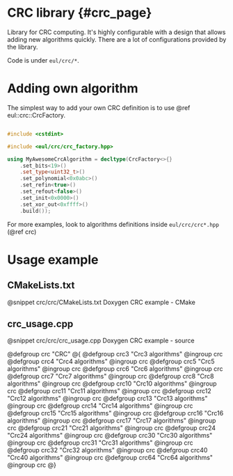 CRC library {#crc_page}
=======================

Library for CRC computing. It's highly configurable with a design that allows adding new algorithms quickly. 
There are a lot of configurations provided by the library. 

Code is under `eul/crc/*`. 

Adding own algorithm
====================

The simplest way to add your own CRC definition is to use @ref eul::crc::CrcFactory. 

```cpp

#include <cstdint>

#include <eul/crc/crc_factory.hpp>

using MyAwesomeCrcAlgorithm = decltype(CrcFactory<>{}
    .set_bits<19>()
    .set_type<uint32_t>() 
    .set_polynomial<0x0abc>()
    .set_refin<true>()
    .set_refout<false>()
    .set_init<0x0000>()
    .set_xor_out<0xffff>()
    .build());

```

For more examples, look to algorithms definitions inside `eul/crc/crc*.hpp` (@ref crc)

Usage example
=============

CMakeLists.txt
--------------

@snippet crc/crc/CMakeLists.txt Doxygen CRC example - CMake

crc_usage.cpp
-------------

@snippet crc/crc/crc_usage.cpp Doxygen CRC example - source

@defgroup crc "CRC"
@{
@defgroup crc3 "Crc3 algorithms"
@ingroup crc
@defgroup crc4 "Crc4 algorithms"
@ingroup crc
@defgroup crc5 "Crc5 algorithms"
@ingroup crc
@defgroup crc6 "Crc6 algorithms"
@ingroup crc
@defgroup crc7 "Crc7 algorithms"
@ingroup crc
@defgroup crc8 "Crc8 algorithms"
@ingroup crc
@defgroup crc10 "Crc10 algorithms"
@ingroup crc
@defgroup crc11 "Crc11 algorithms"
@ingroup crc
@defgroup crc12 "Crc12 algorithms"
@ingroup crc
@defgroup crc13 "Crc13 algorithms"
@ingroup crc
@defgroup crc14 "Crc14 algorithms"
@ingroup crc
@defgroup crc15 "Crc15 algorithms"
@ingroup crc
@defgroup crc16 "Crc16 algorithms"
@ingroup crc
@defgroup crc17 "Crc17 algorithms"
@ingroup crc
@defgroup crc21 "Crc21 algorithms"
@ingroup crc
@defgroup crc24 "Crc24 algorithms"
@ingroup crc
@defgroup crc30 "Crc30 algorithms"
@ingroup crc
@defgroup crc31 "Crc31 algorithms"
@ingroup crc
@defgroup crc32 "Crc32 algorithms"
@ingroup crc
@defgroup crc40 "Crc40 algorithms"
@ingroup crc
@defgroup crc64 "Crc64 algorithms"
@ingroup crc
@}